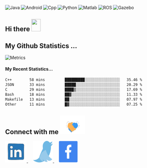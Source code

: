 ![Java](https://img.shields.io/badge/-Java-yellow)
![Android](https://img.shields.io/badge/-Android-grey)
![Cpp](https://img.shields.io/badge/-C%2B%2B-brightgreen)
![Python](https://img.shields.io/badge/-python-blue)
![Matlab](https://img.shields.io/badge/-Matlab-orange)
![ROS](https://img.shields.io/badge/-ROS-%23002366)
![Gazebo](https://img.shields.io/badge/-Gazebo-%23FFA500)


## Hi there <img src="https://raw.githubusercontent.com/MartinHeinz/MartinHeinz/master/wave.gif" width="30px" height="40px">
<!-- <details>
  <summary> My Github Statistics... </summary>
    <img src="https://github-readme-stats.vercel.app/api?username=manuaatitya&hide=issues,prs&theme=dark"/>
 </details> -->
 
## My Github Statistics ...
![Metrics](https://metrics.lecoq.io/manuaatitya?template=terminal&base.header=0&base.metadata=0&config.timezone=Asia%2FCalcutta) 

#### My Recent Statistics...
<!--START_SECTION:waka-->

```text
C++        58 mins         █████████░░░░░░░░░░░░░░░░   35.46 %
JSON       33 mins         █████░░░░░░░░░░░░░░░░░░░░   20.29 %
C          29 mins         ████▒░░░░░░░░░░░░░░░░░░░░   17.69 %
Bash       18 mins         ██▓░░░░░░░░░░░░░░░░░░░░░░   11.33 %
Makefile   13 mins         ██░░░░░░░░░░░░░░░░░░░░░░░   07.97 %
Other      11 mins         █▓░░░░░░░░░░░░░░░░░░░░░░░   07.25 %
```

<!--END_SECTION:waka-->

## Connect with me <img src='assets/handshake.gif' width="80px" height="60px">
<p>
<a href="https://www.linkedin.com/in/manu-aatitya-r-p-78457412b/" target="_blank"> <img src='assets/linkedin.gif' width="70px" height="70px"> </a> &nbsp &nbsp
<a href="https://twitter.com/Manuaatitya/" target="_blank"> <img src='assets/twitter.gif' width="65px" height="70px"> </a> &nbsp &nbsp
<a href="https://www.facebook.com/manu.aatitya/" target="_blank"> <img src='assets/facebook.gif' width="61px" height="70px"> </a>
</p>


<!--
**manuaatitya/manuaatitya** is a ✨ _special_ ✨ repository because its `README.md` (this file) appears on your GitHub profile.

Here are some ideas to get you started:

- 🔭 I’m currently working on ...
- 🌱 I’m currently learning ...
- 👯 I’m looking to collaborate on ...
- 🤔 I’m looking for help with ...
- 💬 Ask me about ...
- 📫 How to reach me: ...
- 😄 Pronouns: ...
- ⚡ Fun fact: ...
-->
